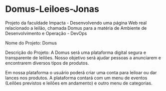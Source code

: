 # Domus-Leiloes-Jonas

Projeto da faculdade Impacta - Desenvolvendo uma página Web real relacionado a leilão, 
chamada Domus para a matéria de Ambiente de Desenvolvimento e Operação - DevOps

Nome do Projeto: Domus

Descrição do Projeto: A Domus será uma plataforma digital segura e transparente de leilões.
Nosso objetivo será ajudar pessoas a anunciarem e encontrarem diversos tipos de produtos.

Em nossa plataforma o usuário poderá criar uma conta para leiloar ou dar lances nos produtos. 
A plataforma contará com um menu de eventos (Leilões previstos e leilões em andamento) e outro menu de categorias.

